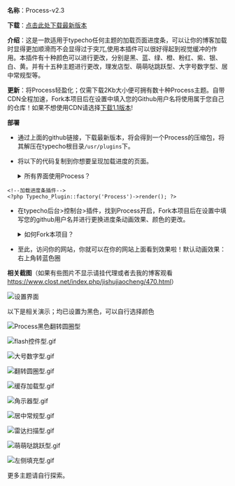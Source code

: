 **名称**：Process-v2.3

**下载**：[点击此处下载最新版本][1]

**介绍**：这是一款适用于typecho任何主题的加载页面进度条，可以让你的博客加载时显得更加顺滑而不会显得过于突兀,使用本插件可以很好得起到视觉缓冲的作用。本插件有十种颜色可以进行更改，分别是黑、蓝、绿、橙、粉红、紫、银、白、黄。并有十五种主题进行更改，理发店型、萌萌哒跳跃型、大字号数字型、居中常规型等。

**更新**：将Process轻盈化；仅需下载2Kb大小便可拥有数十种Process主题。自带CDN全程加速，Fork本项目后在设置中填入您的Github用户名将使用属于您自己的仓库！如果不想使用CDN请选择[下载1.1版本](https://www.clost.net/index.php/jishujiaocheng/124.html)!

**部署**

 - 通过上面的github链接，下载最新版本，将会得到一个Process的压缩包，将其解压在typecho根目录`/usr/plugins`下。
 - 将以下的代码复制到你想要呈现加载进度的页面。
   <details>
   <summary> 所有界面使用Process？</summary>
   如果想要所有界面都有加载进度条，可以放在`usr/themes/你主题名字如defaut/header.php`的头部，如图所示。
   
   ![将代码置于header.php中][3]
   
   </details>
```
<!--加载进度条插件-->
<?php Typecho_Plugin::factory('Process')->render(); ?>
```
   
 - 在typecho后台>控制台>插件，找到Process开启，Fork本项目后在设置中填写您的github用户名并进行更换进度条动画效果、颜色的更改。
   <details>
   <summary> 如何Fork本项目？</summary>
   登陆您的github账号，访问<https://github.com/Closty/Process>进入github的Process页面中，点击右上角的Fork按钮，如图所示。
   
   ![Fork本项目][7]
   
   </details>

 - 至此，访问你的网站，你就可以在你的网站上面看到效果啦！默认动画效果：右上角转蓝色圈

**相关截图**（如果有些图片不显示请挂代理或者去我的博客观看<https://www.clost.net/index.php/jishujiaocheng/470.html>）




![设置界面][4]

以下是相关演示；均已设置为黑色，可以自行选择颜色

![Process黑色翻转圆圈型][5]

![flash控件型.gif](https://cdn.jsdelivr.net/gh/closty/tuchuang/usr/uploads/2020/04/940786729.gif)

![大号数字型.gif](https://cdn.jsdelivr.net/gh/closty/tuchuang/usr/uploads/2020/04/2668313096.gif)

![翻转圆圈型.gif](https://cdn.jsdelivr.net/gh/closty/tuchuang/usr/uploads/2020/04/2582744789.gif)

![缓存加载型.gif](https://cdn.jsdelivr.net/gh/closty/tuchuang/usr/uploads/2020/04/1988166656.gif)

![角示器型.gif](https://cdn.jsdelivr.net/gh/closty/tuchuang/usr/uploads/2020/04/2302104356.gif)

![居中常规型.gif](https://cdn.jsdelivr.net/gh/closty/tuchuang/usr/uploads/2020/04/3044598873.gif)

![雷达扫描型.gif](https://cdn.jsdelivr.net/gh/closty/tuchuang/usr/uploads/2020/04/3369267188.gif)

![萌萌哒跳跃型.gif](https://cdn.jsdelivr.net/gh/closty/tuchuang/usr/uploads/2020/04/3767308857.gif)

![左侧填充型.gif](https://cdn.jsdelivr.net/gh/closty/tuchuang/usr/uploads/2020/04/4085822504.gif)

更多主题请自行探索。



  [1]: https://github.com/Closty/Process/releases
  [3]: https://cdn.jsdelivr.net/gh/closty/tuchuang/usr/uploads/2020/04/3416466155.jpg
  [4]: https://cdn.jsdelivr.net/gh/closty/tuchuang/usr/uploads/2020/04/3396169989.png
  [5]: https://cdn.jsdelivr.net/gh/614286240/tuchuang/usr/uploads/2020/04/1475598232.gif
  [6]: https://github.com/Closty/Process
  [7]: https://cdn.jsdelivr.net/gh/closty/tuchuang/usr/uploads/2020/04/3749713206.png
